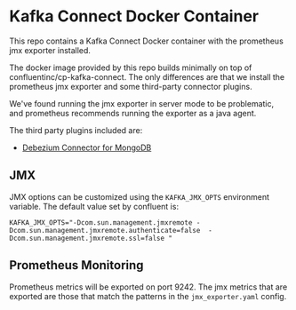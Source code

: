 # Kafka Connect Docker Container

This repo contains a Kafka Connect Docker container with the prometheus jmx exporter installed.

The docker image provided by this repo builds minimally on top of confluentinc/cp-kafka-connect. The only differences are that we install the prometheus jmx exporter and some third-party connector plugins.

We've found running the jmx exporter in server mode to be problematic, and prometheus recommends running the exporter as a java agent.

The third party plugins included are:

- [Debezium Connector for MongoDB](http://debezium.io/docs/connectors/mongodb/)

## JMX

JMX options can be customized using the `KAFKA_JMX_OPTS` environment variable. The default value set by confluent is:

```
KAFKA_JMX_OPTS="-Dcom.sun.management.jmxremote -Dcom.sun.management.jmxremote.authenticate=false  -Dcom.sun.management.jmxremote.ssl=false "
```

## Prometheus Monitoring

Prometheus metrics will be exported on port 9242. The jmx metrics that are exported are those that match the patterns in the `jmx_exporter.yaml` config.
